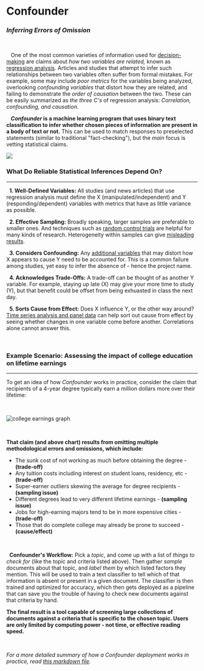 # Confounder
### *Inferring Errors of Omission*

&nbsp;

&nbsp;&nbsp; One of the most common varieties of information used for [decision-making](https://online.csp.edu/blog/business/decision-making-process) are claims about *how two variables are related,* known as [regression analysis](https://news.mit.edu/2010/explained-reg-analysis-0316). Articles and studies that attempt to infer such relationships between two variables often suffer from formal mistakes. For example, some may include *poor metrics* for the variables being analyzed, overlooking *confounding variables* that distort how they are related, and failing to demonstrate the *order of causation* between the two. These can be easily summarized as *the three C's* of regression analysis: *Correlation, confounding, and causation.*

&nbsp;&nbsp; ***Confounder* is a machine learning program that uses binary text classification to infer whether chosen pieces of information are present in a body of text or not.** This can be used to match responses to preselected statements (similar to traditional "fact-checking"), but the *main* focus is vetting statistical claims.

![](http://resources.esri.com/help/9.3/arcgisengine/java/GP_ToolRef/Spatial_Statistics_toolbox/scatterplots.png)

### What Do Reliable Statistical Inferences Depend On?
---

&nbsp; **1. Well-Defined Variables:** All studies (and news articles) that use regression analysis must define the X (manipulated/independent) and Y (responding/dependent) variables with metrics that have as little variance as possible.

&nbsp; **2. Effective Sampling:** Broadly speaking, larger samples are preferable to smaller ones. And techniques such as [random control trials](https://www.youtube.com/watch?v=LttLBhTOVvo) are helpful for many kinds of research. Heterogeneity within samples can give [misleading results](https://www.autodeskresearch.com/publications/samestats).

&nbsp; **3. Considers Confounding:** Any [additional variables](https://www.youtube.com/watch?v=b4jhrK03zhs) that may distort how X appears to cause Y need to be accounted for. This is a common failure among studies, yet easy to infer the absence of - hence the project name.

&nbsp; **4. Acknowledges Trade-Offs:** A trade-off can be thought of as another Y variable. For example, staying up late (X) may give your more time to study (Y), but that benefit could be offset from being exhuasted in class the next day.

&nbsp; **5. Sorts Cause from Effect:** Does X influence Y, or the other way around? [Time series analysis and panel data](https://www.youtube.com/watch?v=NCDgJRTvYsY) can help sort out cause from effect by seeing whether changes in one variable come before another. Correlations alone cannot answer this.

&nbsp;

### Example Scenario: Assessing the impact of college education on lifetime earnings
---

To get an idea of how *Confounder* works in practice, consider the claim that recipients of a 4-year degree typically earn a million dollars more over their lifetime:

&nbsp;

![college earnings graph](http://www.incontext.indiana.edu/2009/mar-apr/images/earnings_fig2.gif)

&nbsp;

**That claim (and above chart) results from omitting multiple methodological errors and omissions, which include:**

* The sunk cost of not working as much before obtaining the degree - **(trade-off)**
* Any tuition costs including interest on student loans, residency, etc - **(trade-off)**
* Super-earner outliers skewing the average for degree recipients - **(sampling issue)**
* Different degrees lead to very different lifetime earnings - **(sampling issue)**
* Jobs for high-earning majors tend to be in more expensive cities - **(trade-off)**
* Those that do complete college may already be prone to succeed - **(cause/effect)**

&nbsp;

&nbsp; **Confounder's Workflow:** Pick a *topic*, and come up with a list of *things to check for* (like the topic and criteria listed above). Then gather *sample* documents about that topic, and *label them* by which listed factors they mention. This will be used to train a text classifier to tell which of that information is absent or present in a given document. The classifier is then trained and optimized for accuracy, which then gets deployed as a pipeline that can save you the trouble of having to check new documents against that criteria by hand.

**The final result is a tool capable of screening large collections of documents against a criteria that is specific to the chosen topic. Users are only limited by computing power - not time, or effective reading speed.**

&nbsp;

*For a more detailed summary of how a Confounder deployment works in practice, read [this markdown file](https://github.com/analyticascent/confounder/blob/master/confounder-pipeline.md).*
